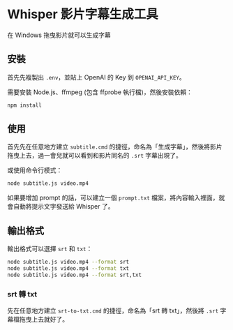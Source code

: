 # Whisper 影片字幕生成工具

在 Windows 拖曳影片就可以生成字幕

## 安裝

首先先複製出 `.env`，並貼上 OpenAI 的 Key 到 `OPENAI_API_KEY`。

需要安裝 Node.js、ffmpeg (包含 ffprobe 執行檔)，然後安裝依賴：

```bash
npm install
```

## 使用

首先先在任意地方建立 `subtitle.cmd` 的捷徑，命名為「生成字幕」，然後將影片拖曳上去，過一會兒就可以看到和影片同名的 `.srt` 字幕出現了。

或使用命令行模式：

```bash
node subtitle.js video.mp4
```

如果要增加 prompt 的話，可以建立一個 `prompt.txt` 檔案，將內容輸入裡面，就會自動將提示文字發送給 Whisper 了。

## 輸出格式

輸出格式可以選擇 `srt` 和 `txt`：

```bash
node subtitle.js video.mp4 --format srt
node subtitle.js video.mp4 --format txt
node subtitle.js video.mp4 --format srt,txt
```

### srt 轉 txt

先在任意地方建立 `srt-to-txt.cmd` 的捷徑，命名為「srt 轉 txt」，然後將 `.srt` 字幕檔拖曳上去就好了。

